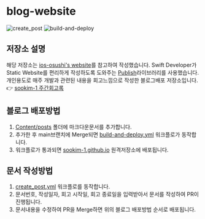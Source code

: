 # blog-website
![create_post](https://github.com/sookim-1/blog-website/actions/workflows/create_post.yml/badge.svg)
![build-and-deploy](https://github.com/sookim-1/blog-website/actions/workflows/build-and-deploy.yml/badge.svg)

## 저장소 설명
해당 저장소는 [ios-osushi's website](https://github.com/ios-osushi/website)를 참고하여 작성했습니다.
Swift Developer가 Static Website를 편리하게 작성하도록 도와주는 [Publish](https://github.com/JohnSundell/Publish)라이브러리를 사용했습니다.
개인용도로 매주 개발과 관련된 내용을 회고느낌으로 작성한 블로그배포 저장소입니다.
👉 [sookim-1 주간회고록](https://sookimblogoriginversion.vercel.app/)


## 블로그 배포방법
1. [Content/posts](./Content/posts) 폴더에 마크다운문서를 추가합니다.
2. 추가한 후 main브랜치에 Merge되면 [build-and-deploy.yml](./.github/workflows/build-and-deploy.yml) 워크플로가 동작합니다.
3. 워크플로가 통과되면 [sookim-1.github.io](https://github.com/sookim-1/sookim-1.github.io) 원격저장소에 배포됩니다.

## 문서 작성방법
1. [create_post.yml](./.github/workflows/create_post.yml) 워크플로를 동작합니다.
2. 문서번호, 작성일자, 회고 시작일, 회고 종료일을 입력받아서 문서를 작성하여 PR이 진행됩니다.
3. 문서내용을 수정하여 PR을 Merge하면 위의 블로그 배포방법 순서로 배포됩니다.
